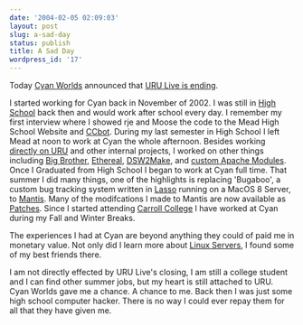 ```yaml
---
date: '2004-02-05 02:09:03'
layout: post
slug: a-sad-day
status: publish
title: A Sad Day
wordpress_id: '17'
---
```


Today [Cyan Worlds](http://www.cyanworlds.com/) announced that [URU Live is ending](http://games.slashdot.org/games/04/02/04/2339251.shtml?tid=127&tid=186&tid=206&tid=209).  

  

I started working for Cyan back in November of 2002. I was still in [High School](http://mhs.mead.k12.wa.us/) back then and would work after school every day.  I remember my first interview where I showed rje and Moose the code to the Mead High School Website and [CCbot](http://force-elite.com/~chip/).  During my last semester in High School I left Mead at noon to work at Cyan the whole afternoon. Besides working [directly on URU](http://www.cyanworlds.com/urucredits/UruCredits_ingame.htm) and other internal projects, I worked on other things including [Big Brother](http://bb4.com/), [Ethereal](http://www.ethereal.com/), [DSW2Make](http://open.cyanworlds.com), and [custom Apache Modules](http://mod-auth.sf.net).  Once I Graduated from High School I began to work at Cyan full time. That summer I did many things, one of the highlights is replacing 'Bugaboo', a custom bug tracking system written in [Lasso](http://www.blueworld.com/Lasso7/) running on a MacOS 8 Server, to [Mantis](http://mantisbt.sf.net).  Many of the modifcations I made to Mantis are now available as [Patches](http://force-elite.com/~chip/patches/mantis).  Since I started attending [Carroll College](http://www.carroll.edu) I have worked at Cyan during my Fall and Winter Breaks.  
  


The experiences I had at Cyan are beyond anything they could of paid me in monetary value.  Not only did I learn more about [Linux Servers](http://www.kernel.org), I found some of my best friends there.  
  

I am not directly effected by URU Live's closing, I am still a college student and I can find other summer jobs, but my heart is still attached to URU. Cyan Worlds gave me a chance.  A chance to me. Back then I was just some high school computer hacker. There is no way I could ever repay them for all that they have given me.  
